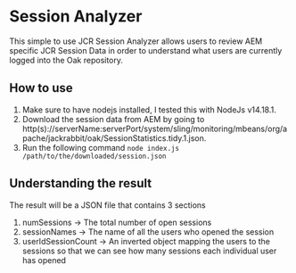 # Session Analyzer

This simple to use JCR Session Analyzer allows users to review AEM specific JCR Session Data in order to understand what users are currently logged into the Oak repository.

## How to use

1. Make sure to have nodejs installed, I tested this with NodeJs v14.18.1. 
2. Download the session data from AEM by going to http(s)://serverName:serverPort/system/sling/monitoring/mbeans/org/apache/jackrabbit/oak/SessionStatistics.tidy.1.json.
3. Run the following command `node index.js /path/to/the/downloaded/session.json`

## Understanding the result

The result will be a JSON file that contains 3 sections

1. numSessions            -> The total number of open sessions
2. sessionNames           -> The name of all the users who opened the session 
3. userIdSessionCount     -> An inverted object mapping the users to the sessions so that we can see how many sessions each individual user has opened
